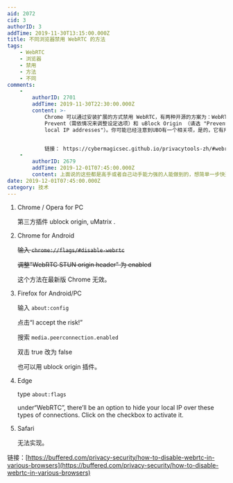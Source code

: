 ```yaml
---
aid: 2072
cid: 3
authorID: 3
addTime: 2019-11-30T13:15:00.000Z
title: 不同浏览器禁用 WebRTC 的方法
tags:
    - WebRTC
    - 浏览器
    - 禁用
    - 方法
    - 不同
comments:
    -
        authorID: 2701
        addTime: 2019-11-30T22:30:00.000Z
        content: >-
            Chrome 可以通过安装扩展的方式禁用 WebRTC，有两种开源的方案为：WebRTC Leak
            Prevent（需依情况来调整设定选项）和 uBlock Origin （请选 "Prevent WebRTC from leaking
            local IP addresses"）。你可能已经注意到UBO有一个相关项，是的，它有用。


            链接： https://cybermagicsec.github.io/privacytools-zh/#webrtc
    -
        authorID: 2679
        addTime: 2019-12-01T07:45:00.000Z
        content: 上面说的这些都是高手或者自己动手能力强的人能做到的，想简单一步快速达到此效果，可以留言
date: 2019-12-01T07:45:00.000Z
category: 技术
---
```


1.  Chrome / Opera for PC
    
    第三方插件 ublock origin, uMatrix .
    
2.  Chrome for Android
    
    <del>输入 <code>chrome://flags/#disable-webrtc</code></del>
    
    <del>调整"WebRTC STUN origin header" 为 enabled</del>
    
    这个方法在最新版 Chrome 无效。
    
3.  Firefox for Android/PC
    
    输入 `about:config`
    
    点击“I accept the risk!”
    
    搜索 `media.peerconnection.enabled`
    
    双击 true 改为 false
    
    也可以用 ublock origin 插件。
    
4.  Edge
    
    type `about:flags`
    
    under“WebRTC”, there’ll be an option to hide your local IP over these types of connections. Click on the checkbox to activate it.
    
5.  Safari
    
    无法实现。
    

链接：[https://buffered.com/privacy-security/how-to-disable-webrtc-in-various-browsers](https://buffered.com/privacy-security/how-to-disable-webrtc-in-various-browsers)
